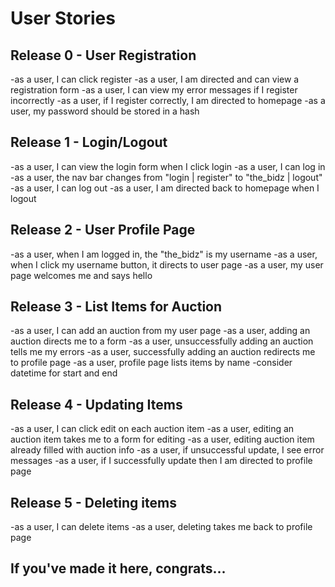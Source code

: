 # User Stories
## Release 0 - User Registration
-as a user, I can click register
-as a user, I am directed and can view a registration form
-as a user, I can view my error messages if I register incorrectly
-as a user, if I register correctly, I am directed to homepage
-as a user, my password should be stored in a hash

## Release 1 - Login/Logout
-as a user, I can view the login form when I click login
-as a user, I can log in
-as a user, the nav bar changes from "login | register" to "the_bidz | logout"
-as a user, I can log out
-as a user, I am directed back to homepage when I logout

## Release 2 - User Profile Page
-as a user, when I am logged in, the "the_bidz" is my username
-as a user, when I click my username button, it directs to user page
-as a user, my user page welcomes me and says hello

## Release 3 - List Items for Auction
-as a user, I can add an auction from my user page
-as a user, adding an auction directs me to a form
-as a user, unsuccessfully adding an auction tells me my errors
-as a user, successfully adding an auction redirects me to profile page
-as a user, profile page lists items by name
-consider datetime for start and end

## Release 4 - Updating Items
-as a user, I can click edit on each auction item
-as a user, editing an auction item takes me to a form for editing
-as a user, editing auction item already filled with auction info
-as a user, if unsuccessful update, I see error messages
-as a user, if I successfully update then I am directed to profile page

## Release 5 - Deleting items
-as a user, I can delete items
-as a user, deleting takes me back to profile page

## If you've made it here, congrats...

